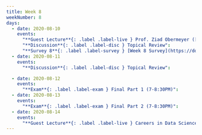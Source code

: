 ```yaml
---
title: Week 8
weekNumber: 8
days:
  - date: 2020-08-10
    events:
      "**Guest Lecture**{: .label .label-live } Prof. Ziad Obermeyer ([slides](https://docs.google.com/presentation/d/19d58VEfbShHQtK5RAplf4bx6HpazCTtQxhQ3dxxCPmg/edit?usp=sharing)) ([video](https://youtu.be/Dbr8T9ktW6c))":
      "**Discussion**{: .label .label-disc } Topical Review":
      "**Survey 8**{: .label .label-survey } [Week 8 Survey](https://docs.google.com/forms/d/e/1FAIpQLSdLyoUtFDZRFAB2wLKYZAiuZVaEw-0cPug3Sr8WDzgDLKZs_w/viewform) (due Aug. 11)":
  - date: 2020-08-11
    events:
      "**Discussion**{: .label .label-disc } Topical Review":

  - date: 2020-08-12
    events:
      "**Exam**{: .label .label-exam } Final Part 1 (7-8:30PM)":
  - date: 2020-08-13
    events:
      "**Exam**{: .label .label-exam } Final Part 2 (7-8:30PM)":
  - date: 2020-08-14
    events:
      "**Guest Lecture**{: .label .label-live } Careers in Data Science Panel (1-2 PM)":
---
```



<script src="assets/js/highlight.js"></script>
